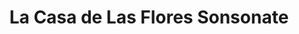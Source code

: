 ---
title: "La Casa de Las Flores Sonsonate"
url: /sonsonate/la-casa-de-las-flores-sonsonate/
shop: floristería
---